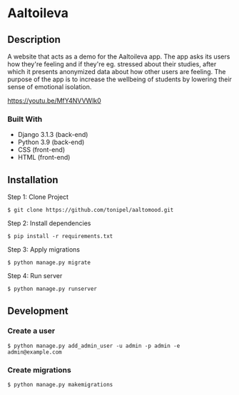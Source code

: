 # Aaltoileva

## Description
A website that acts as a demo for the Aaltoileva app. The app asks its users how they're feeling and if they're eg. stressed about their studies, after which it presents anonymized data about how other users are feeling. The purpose of the app is to increase the wellbeing of students by lowering their sense of emotional isolation.

https://youtu.be/MfY4NVVWlk0

### Built With
- Django 3.1.3 (back-end)
- Python 3.9 (back-end)
- CSS (front-end)
- HTML (front-end)  

## Installation
Step 1: Clone Project

    $ git clone https://github.com/tonipel/aaltomood.git

Step 2: Install dependencies

    $ pip install -r requirements.txt

Step 3: Apply migrations

    $ python manage.py migrate

Step 4: Run server
    
    $ python manage.py runserver


## Development

### Create a user
    $ python manage.py add_admin_user -u admin -p admin -e admin@example.com


### Create migrations

    $ python manage.py makemigrations

